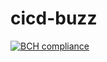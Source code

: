 # cicd-buzz

[![BCH compliance](https://bettercodehub.com/edge/badge/Arhix/cicd-buzz?branch=master)](https://bettercodehub.com/)